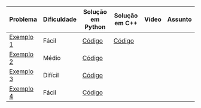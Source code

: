 | Problema   | Dificuldade | Solução em Python | Solução em C++   | Vídeo  | Assunto |
|-----------------------------|-------------|------------------------------------------------|------------------------------------------------|------------------------------|---------|
| [Exemplo 1](https://neps.academy/problem/1) | Fácil       | [Código](./Categoria_1/Exercicio_1/solucao.py) | [Código](./Categoria_1/Exercicio_1/solucao.cpp) |                              |         |
| [Exemplo 2](https://neps.academy/problem/2) | Médio       | [Código](./Categoria_1/Exercicio_2/solucao.py) |                                                |                              |         |
| [Exemplo 3](https://neps.academy/problem/3) | Difícil     | [Código](./Categoria_2/Exercicio_1/solucao.py) |                                                |                              |         |
| [Exemplo 4](https://neps.academy/problem/4) | Fácil       | [Código](./Categoria_2/Exercicio_2/solucao.py) |                                                |                              |         |
